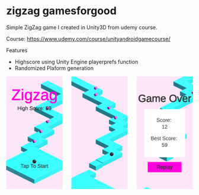 # zigzag gamesforgood
Simple ZigZag game I created in Unity3D from udemy course.

Course: https://www.udemy.com/course/unityandroidgamecourse/

Features
- Highscore using Unity Engine playerprefs function
- Randomized Plaform generation

![Screenshot 1](https://github.com/desrocm/zigzag-gamesforgood/blob/master/zigzag-screenshots.png?raw=true)
